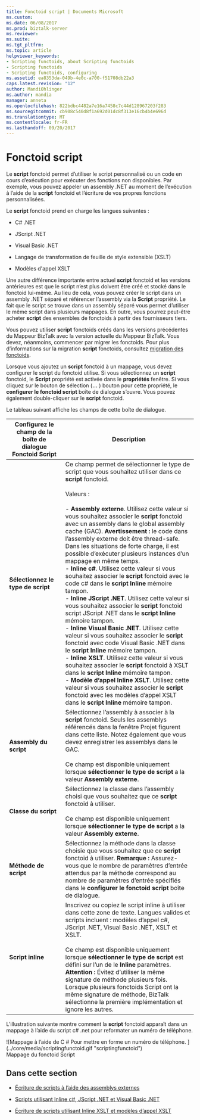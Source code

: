 ```yaml
---
title: Fonctoid script | Documents Microsoft
ms.custom: 
ms.date: 06/08/2017
ms.prod: biztalk-server
ms.reviewer: 
ms.suite: 
ms.tgt_pltfrm: 
ms.topic: article
helpviewer_keywords:
- Scripting functoids, about Scripting functoids
- Scripting functoids
- Scripting functoids, configuring
ms.assetid: ea8353da-049b-4e0c-a700-f51708db22a3
caps.latest.revision: "12"
author: MandiOhlinger
ms.author: mandia
manager: anneta
ms.openlocfilehash: 822bdbc4482a7e16a7458c7c44d128967203f283
ms.sourcegitcommit: cb908c540d8f1a692d01dc8f313e16cb4b4e696d
ms.translationtype: MT
ms.contentlocale: fr-FR
ms.lasthandoff: 09/20/2017
---
```

# <a name="scripting-functoid"></a>Fonctoid script
Le **script** fonctoid permet d’utiliser le script personnalisé ou un code en cours d’exécution pour exécuter des fonctions non disponibles. Par exemple, vous pouvez appeler un assembly .NET au moment de l’exécution à l’aide de la **script** fonctoid et l’écriture de vos propres fonctions personnalisées.  
  
 Le **script** fonctoid prend en charge les langues suivantes :  
  
-   C# .NET  
  
-   JScript .NET  
  
-   Visual Basic .NET  
  
-   Langage de transformation de feuille de style extensible (XSLT)  
  
-   Modèles d'appel XSLT  
  
 Une autre différence importante entre actuel **script** fonctoid et les versions antérieures est que le script n’est plus doivent être créé et stocké dans le fonctoid lui-même. Au lieu de cela, vous pouvez créer le script dans un assembly .NET séparé et référencer l’assembly via la **Script** propriété. Le fait que le script se trouve dans un assembly séparé vous permet d’utiliser le même script dans plusieurs mappages. En outre, vous pourrez peut-être acheter **script** des ensembles de fonctoids à partir des fournisseurs tiers.  
  
 Vous pouvez utiliser **script** fonctoids créés dans les versions précédentes du Mappeur BizTalk avec la version actuelle du Mappeur BizTalk. Vous devez, néanmoins, commencer par migrer les fonctoids. Pour plus d’informations sur la migration **script** fonctoids, consultez [migration des fonctoids](../core/migrating-functoids.md).  
  
 Lorsque vous ajoutez un **script** fonctoid à un mappage, vous devez configurer le script du fonctoid utilise. Si vous sélectionnez un **script** fonctoid, le **Script** propriété est activée dans le **propriétés** fenêtre. Si vous cliquez sur le bouton de sélection (**...** ) bouton pour cette propriété, le **configurer le fonctoid script** boîte de dialogue s’ouvre. Vous pouvez également double-cliquer sur le **script** fonctoid.  
  
 Le tableau suivant affiche les champs de cette boîte de dialogue.  
  
|Configurez le champ de la boîte de dialogue Fonctoid Script| Description|  
|---------------------------------------------------|-----------------|  
|**Sélectionnez le type de script**|Ce champ permet de sélectionner le type de script que vous souhaitez utiliser dans ce **script** fonctoid.<br /><br /> Valeurs :<br /><br /> -   **Assembly externe**. Utilisez cette valeur si vous souhaitez associer le **script** fonctoid avec un assembly dans le global assembly cache (GAC). **Avertissement :** le code dans l’assembly externe doit être thread-safe. Dans les situations de forte charge, il est possible d’exécuter plusieurs instances d’un mappage en même temps.<br />-   **Inline c#**.  Utilisez cette valeur si vous souhaitez associer le **script** fonctoid avec le code c# dans le **script Inline** mémoire tampon.<br />-   **Inline JScript .NET**. Utilisez cette valeur si vous souhaitez associer le **script** fonctoid script JScript .NET dans le **script Inline** mémoire tampon.<br />-   **Inline Visual Basic .NET**. Utilisez cette valeur si vous souhaitez associer le **script** fonctoid avec code Visual Basic .NET dans le **script Inline** mémoire tampon.<br />-   **Inline XSLT**. Utilisez cette valeur si vous souhaitez associer le **script** fonctoid à XSLT dans le **script Inline** mémoire tampon.<br />-   **Modèle d’appel Inline XSLT**. Utilisez cette valeur si vous souhaitez associer le **script** fonctoid avec les modèles d’appel XSLT dans le **script Inline** mémoire tampon.|  
|**Assembly du script**|Sélectionnez l’assembly à associer à la **script** fonctoid. Seuls les assemblys référencés dans la fenêtre Projet figurent dans cette liste. Notez également que vous devez enregistrer les assemblys dans le GAC.<br /><br /> Ce champ est disponible uniquement lorsque **sélectionner le type de script** a la valeur **Assembly externe**.|  
|**Classe du script**|Sélectionnez la classe dans l’assembly choisi que vous souhaitez que ce **script** fonctoid à utiliser.<br /><br /> Ce champ est disponible uniquement lorsque **sélectionner le type de script** a la valeur **Assembly externe**.|  
|**Méthode de script**|Sélectionnez la méthode dans la classe choisie que vous souhaitez que ce **script** fonctoid à utiliser. **Remarque :** Assurez-vous que le nombre de paramètres d’entrée attendus par la méthode correspond au nombre de paramètres d’entrée spécifiés dans le **configurer le fonctoid script** boîte de dialogue.|  
|**Script inline**|Inscrivez ou copiez le script inline à utiliser dans cette zone de texte. Langues valides et scripts incluent : modèles d’appel c#, JScript .NET, Visual Basic .NET, XSLT et XSLT.<br /><br /> Ce champ est disponible uniquement lorsque **sélectionner le type de script** est défini sur l’un de le **Inline** paramètres. **Attention :** Évitez d’utiliser la même signature de méthode plusieurs fois. Lorsque plusieurs fonctoids Script ont la même signature de méthode, BizTalk sélectionne la première implémentation et ignore les autres.|  
  
 L’illustration suivante montre comment la **script** fonctoid apparaît dans un mappage à l’aide du script c# .net pour reformater un numéro de téléphone.  
  
 ![Mappage à l’aide de C &#35; Pour mettre en forme un numéro de téléphone. ] (../core/media/scriptingfunctoid.gif "scriptingfunctoid")  
Mappage du fonctoid Script  
  
## <a name="in-this-section"></a>Dans cette section  
  
-   [Écriture de scripts à l’aide des assemblys externes](../core/scripting-using-external-assemblies.md)  
  
-   [Scripts utilisant Inline c#, JScript .NET et Visual Basic .NET](../core/scripting-using-inline-csharp-jscript-net-and-visual-basic-net.md)  
  
-   [Écriture de scripts utilisant Inline XSLT et modèles d’appel XSLT](../core/scripting-using-inline-xslt-and-xslt-call-templates.md)